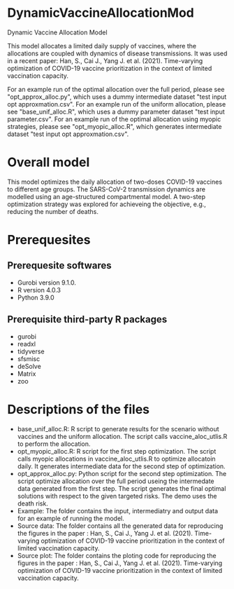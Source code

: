 # DynamicVaccineAllocationMod
Dynamic Vaccine Allocation Model

This model allocates a limited daily supply of vaccines, where the allocations are coupled with dynamics of disease transmissions. It was used in a recent paper: Han, S., Cai J., Yang J. et al. (2021). Time-varying optimization of COVID-19 vaccine prioritization in the context of limited vaccination capacity.

For an example run of the optimal allocation over the full period, please see "opt_approx_alloc.py", which uses a dummy intermediate dataset "test input opt approxmation.csv". For an example run of the uniform allocation, please see "base_unif_alloc.R", which uses a dummy parameter dataset "test input parameter.csv". For an example run of the optimal allocation using myopic strategies, please see "opt_myopic_alloc.R", which generates intermediate dataset "test input opt approxmation.csv".

# Overall model
This model optimizes the daily allocation of two-doses COVID-19 vaccines to different age groups. The SARS-CoV-2 transmission dynamics are modelled using an age-structured compartmental model. A two-step optimization strategy was explored for achieveing the objective, e.g., reducing the number of deaths.

# Prerequesites
## Prerequesite softwares 
* Gurobi version 9.1.0.
* R version 4.0.3
* Python 3.9.0
## Prerequisite third-party R packages
* gurobi
* readxl
* tidyverse
* sfsmisc
* deSolve
* Matrix
* zoo

# Descriptions of the files
* base_unif_alloc.R: R script to generate results for the scenario without vaccines and the uniform allocation. The script calls vaccine_aloc_utlis.R to perform the allocation.
* opt_myopic_alloc.R: R script for the first step optimization. The script calls myopic allocations in vaccine_aloc_utlis.R to optimize allocatoin daily. It generates intermediate data for the second step of optimization.
* opt_approx_alloc.py: Python script for the second step optimization. The script optimize allocation over the full period useing the intermedate data generated from the first step. The script generates the final optimal solutions with respect to the given targeted risks. The demo uses the death risk.  
* Example: The folder contains the input, intermediatry and output data for an example of running the model.
* Source data: The folder contains all the generated data for reproducing the figures in the paper : Han, S., Cai J., Yang J. et al. (2021). Time-varying optimization of COVID-19 vaccine prioritization in the context of limited vaccination capacity.
* Source plot: The folder contains the ploting code for reproducing the figures in the paper : Han, S., Cai J., Yang J. et al. (2021). Time-varying optimization of COVID-19 vaccine prioritization in the context of limited vaccination capacity.
